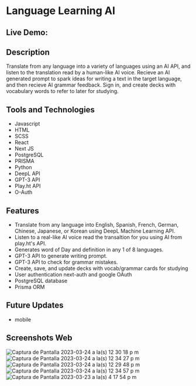# Language Learning AI
## Live Demo:
## Description
Translate from any language into a variety of languages using an AI API, and listen to the translation read by a human-like AI voice. Recieve an AI generated prompt to spark ideas for writing a text in the target language, and then recieve AI grammar feedback. Sign in, and create decks with vocabulary words to refer to later for studying. 
## Tools and Technologies 
- Javascript 
- HTML
- SCSS
- React
- Next JS
- PostgreSQL
- PRISMA
- Python
- DeepL API
- GPT-3 API
- Play.ht API
- O-Auth
## Features 
 - Translate from any language into English, Spanish, French, German, Chinese, Japanese, or Korean using DeepL Machine Learning API.
 - Listen to a real-like AI voice read the transaltion for you using AI from play.ht's API.
 - Generates word of Day and definition in any 1 of 8 languages.
 - GPT-3 API to generate writing prompt.
 - GPT-3 API to check for grammar mistakes.
 - Create, save, and update decks with vocab/grammar cards for studying
 - User authentication next-auth and google OAuth
 - PostgreSQL database 
 - Prisma ORM
## Future Updates
- mobile
## Screenshots Web
![Captura de Pantalla 2023-03-24 a la(s) 12 30 18 p m](https://user-images.githubusercontent.com/75180391/227585843-efbc7940-8e68-415f-9590-ba23b20b11eb.jpg)
![Captura de Pantalla 2023-03-24 a la(s) 12 34 27 p m](https://user-images.githubusercontent.com/75180391/227586588-80b13bdf-8ddf-486a-9a5d-e9c9db921e80.jpg)
![Captura de Pantalla 2023-03-24 a la(s) 12 29 48 p m](https://user-images.githubusercontent.com/75180391/227585938-5f9aeec0-d93b-45a1-93bf-070e3c2e2e56.jpg)
![Captura de Pantalla 2023-03-24 a la(s) 12 34 57 p m](https://user-images.githubusercontent.com/75180391/227586639-44e15b47-3ccd-416b-88ef-4bb1fea37311.jpg)
![Captura de Pantalla 2023-03-23 a la(s) 4 17 54 p m](https://user-images.githubusercontent.com/75180391/227342866-af93960b-ed45-43aa-8c09-8a02e4bfeb2a.jpg)

